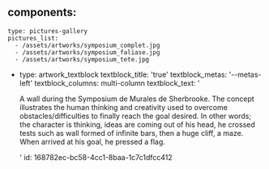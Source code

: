 components:
  -
    type: pictures-gallery
    pictures_list:
      - /assets/artworks/symposium_complet.jpg
      - /assets/artworks/symposium_faliase.jpg
      - /assets/artworks/symposium_tete.jpg
  -
    type: artwork_textblock
    textblock_title: 'true'
    textblock_metas: '--metas-left'
    textblock_columns: multi-column
    textblock_text: '<p>A wall during the Symposium de Murales de Sherbrooke. The concept illustrates the human thinking and creativity used to overcome obstacles/difficulties to finally reach the goal desired. In other words; the character is thinking, ideas are coming out of his head, he crossed tests such as wall formed of infinite bars, then a huge cliff, a maze. When arrived at his goal, he pressed a flag.</p>'
id: 168782ec-bc58-4cc1-8baa-1c7c1dfcc412
